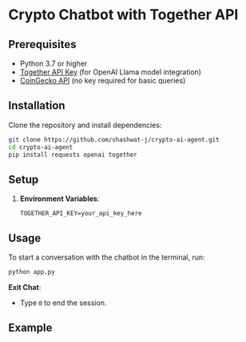 # Crypto Chatbot with Together API



## Prerequisites

- Python 3.7 or higher
- [Together API Key](https://together.xyz) (for OpenAI Llama model integration)
- [CoinGecko API](https://www.coingecko.com/) (no key required for basic queries)

## Installation

Clone the repository and install dependencies:

```bash
git clone https://github.com/shashwat-j/crypto-ai-agent.git
cd crypto-ai-agent
pip install requests openai together
```


## Setup

1. **Environment Variables**: 
    ```plaintext
    TOGETHER_API_KEY=your_api_key_here
    ```


## Usage

To start a conversation with the chatbot in the terminal, run:

```bash
python app.py
```


 **Exit Chat**:
 - Type `0` to end the session.

## Example
